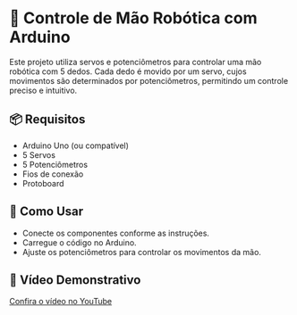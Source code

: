 # 🤖 Controle de Mão Robótica com Arduino

Este projeto utiliza servos e potenciômetros para controlar uma mão robótica com 5 dedos. Cada dedo é movido por um servo, cujos movimentos são determinados por potenciômetros, permitindo um controle preciso e intuitivo.

## 📦 Requisitos
- Arduino Uno (ou compatível)
- 5 Servos
- 5 Potenciômetros
- Fios de conexão
- Protoboard

## 🚀 Como Usar
- Conecte os componentes conforme as instruções.
- Carregue o código no Arduino.
- Ajuste os potenciômetros para controlar os movimentos da mão.

## 🎥 Vídeo Demonstrativo
[Confira o vídeo no YouTube](https://youtu.be/Ac7zUeninqw=119)

